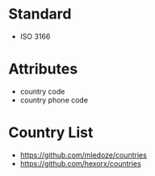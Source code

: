 # Standard
- ISO 3166

# Attributes
- country code
- country phone code

# Country List
- https://github.com/mledoze/countries
- https://github.com/hexorx/countries
